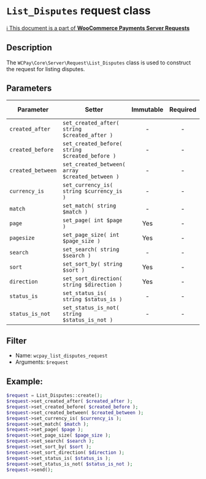 # `List_Disputes` request class

[ℹ️ This document is a part of __WooCommerce Payments Server Requests__](../requests.md)

## Description

The `WCPay\Core\Server\Request\List_Disputes` class is used to construct the request for listing disputes.

## Parameters


| Parameter         | Setter                                          | Immutable | Required | Default value |
|-------------------|-------------------------------------------------|:---------:|:--------:|:-------------:|
| `created_after`   | `set_created_after( string $created_after )`    |     -     |    -     |       -       |
| `created_before`  | `set_created_before( string $created_before )`  |     -     |    -     |       -       |
| `created_between` | `set_created_between( array $created_between )` |     -     |    -     |       -       |
| `currency_is`     | `set_currency_is( string $currency_is )`        |     -     |    -     |       -       |
| `match`           | `set_match( string $match )`                    |     -     |    -     |       -       |
| `page`            | `set_page( int $page )`                         |    Yes    |    -     |       -       |
| `pagesize`        | `set_page_size( int $page_size )`               |    Yes    |    -     |     `25`      |
| `search`          | `set_search( string $search )`                  |     -     |    -     |       -       |
| `sort`            | `set_sort_by( string $sort )`                   |    Yes    |    -     |  `'created'`  |
| `direction`       | `set_sort_direction( string $direction )`       |    Yes    |    -     |   `'desc'`    |
| `status_is`       | `set_status_is( string $status_is )`            |     -     |    -     |       -       |
| `status_is_not`   | `set_status_is_not( string $status_is_not )`    |     -     |    -     |       -       |


## Filter

- Name: `wcpay_list_disputes_request`
- Arguments: `$request`

## Example:

```php
$request = List_Disputes::create();
$request->set_created_after( $created_after );
$request->set_created_before( $created_before );
$request->set_created_between( $created_between );
$request->set_currency_is( $currency_is );
$request->set_match( $match );
$request->set_page( $page );
$request->set_page_size( $page_size );
$request->set_search( $search );
$request->set_sort_by( $sort );
$request->set_sort_direction( $direction );
$request->set_status_is( $status_is );
$request->set_status_is_not( $status_is_not );
$request->send();
```
